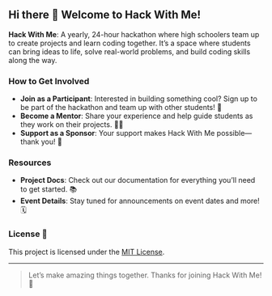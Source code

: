 ## Hi there 👋 Welcome to Hack With Me!

**Hack With Me**: A yearly, 24-hour hackathon where high schoolers team up to create projects and learn coding together. It’s a space where students can bring ideas to life, solve real-world problems, and build coding skills along the way.

### How to Get Involved
- **Join as a Participant**: Interested in building something cool? Sign up to be part of the hackathon and team up with other students! 🚀
- **Become a Mentor**: Share your experience and help guide students as they work on their projects. 🧑‍🏫
- **Support as a Sponsor**: Your support makes Hack With Me possible—thank you! 🙏

### Resources
- **Project Docs**: Check out our documentation for everything you’ll need to get started. 📚
- **Event Details**: Stay tuned for announcements on event dates and more! 🗓️

### License 📜

This project is licensed under the [MIT License](https://github.com/Youth-codecamp/.github/blob/main/profile/LICENSE).

---

> Let’s make amazing things together. Thanks for joining Hack With Me! 🎉
